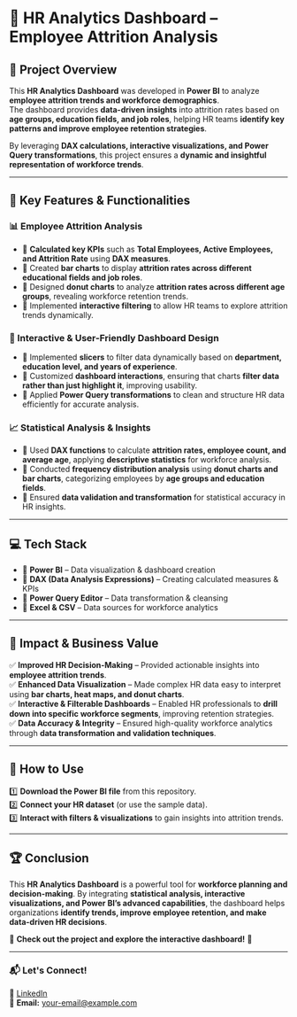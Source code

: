 # 🚀 HR Analytics Dashboard – Employee Attrition Analysis  

## 📌 Project Overview  
This **HR Analytics Dashboard** was developed in **Power BI** to analyze **employee attrition trends and workforce demographics**.  
The dashboard provides **data-driven insights** into attrition rates based on **age groups, education fields, and job roles**, helping HR teams **identify key patterns and improve employee retention strategies**.  

By leveraging **DAX calculations, interactive visualizations, and Power Query transformations**, this project ensures a **dynamic and insightful representation of workforce trends**.  

---

## 🔹 Key Features & Functionalities  

### 📊 Employee Attrition Analysis  
- 📌 **Calculated key KPIs** such as **Total Employees, Active Employees, and Attrition Rate** using **DAX measures**.  
- 📌 Created **bar charts** to display **attrition rates across different educational fields and job roles**.  
- 📌 Designed **donut charts** to analyze **attrition rates across different age groups**, revealing workforce retention trends.  
- 📌 Implemented **interactive filtering** to allow HR teams to explore attrition trends dynamically.  

### 🔄 Interactive & User-Friendly Dashboard Design  
- 📌 Implemented **slicers** to filter data dynamically based on **department, education level, and years of experience**.  
- 📌 Customized **dashboard interactions**, ensuring that charts **filter data rather than just highlight it**, improving usability.  
- 📌 Applied **Power Query transformations** to clean and structure HR data efficiently for accurate analysis.  

### 📈 Statistical Analysis & Insights  
- 📌 Used **DAX functions** to calculate **attrition rates, employee count, and average age**, applying **descriptive statistics** for workforce analysis.  
- 📌 Conducted **frequency distribution analysis** using **donut charts and bar charts**, categorizing employees by **age groups and education fields**.  
- 📌 Ensured **data validation and transformation** for statistical accuracy in HR insights.  

---

## 💻 Tech Stack  
- 🔹 **Power BI** – Data visualization & dashboard creation  
- 🔹 **DAX (Data Analysis Expressions)** – Creating calculated measures & KPIs  
- 🔹 **Power Query Editor** – Data transformation & cleansing  
- 🔹 **Excel & CSV** – Data sources for workforce analytics  

---

## 🎯 Impact & Business Value  
✅ **Improved HR Decision-Making** – Provided actionable insights into **employee attrition trends**.  
✅ **Enhanced Data Visualization** – Made complex HR data easy to interpret using **bar charts, heat maps, and donut charts**.  
✅ **Interactive & Filterable Dashboards** – Enabled HR professionals to **drill down into specific workforce segments**, improving retention strategies.  
✅ **Data Accuracy & Integrity** – Ensured high-quality workforce analytics through **data transformation and validation techniques**.  

---

## 📌 How to Use  
1️⃣ **Download the Power BI file** from this repository.  
2️⃣ **Connect your HR dataset** (or use the sample data).  
3️⃣ **Interact with filters & visualizations** to gain insights into attrition trends.  

---

## 🏆 Conclusion  
This **HR Analytics Dashboard** is a powerful tool for **workforce planning and decision-making**. By integrating **statistical analysis, interactive visualizations, and Power BI’s advanced capabilities**, the dashboard helps organizations **identify trends, improve employee retention, and make data-driven HR decisions**.  

🔗 **Check out the project and explore the interactive dashboard!** 🚀  

---

### 📬 Let's Connect!  
💼 [LinkedIn](https://www.linkedin.com/in/yourprofile)  
📧 **Email:** your-email@example.com  
